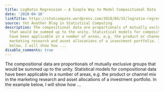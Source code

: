 ```yaml
---
title: LogRatio Regression – A Simple Way to Model Compositional Data
date: '2018-04-16'
linkTitle: https://statcompute.wordpress.com/2018/04/15/logratio-regression-a-simple-way-to-model-compositional-data/
source: Yet Another Blog in Statistical Computing
description: The compositional data are proportionals of mutually exclusive groups
  that would be summed up to the unity. Statistical models for compositional data
  have been applicable in a number of areas, e.g. the product or channel mix in the
  marketing research and asset allocations of a investment portfolio. In the example
  below, I will show how ...
disable_comments: true
---
```

The compositional data are proportionals of mutually exclusive groups that would be summed up to the unity. Statistical models for compositional data have been applicable in a number of areas, e.g. the product or channel mix in the marketing research and asset allocations of a investment portfolio. In the example below, I will show how ...